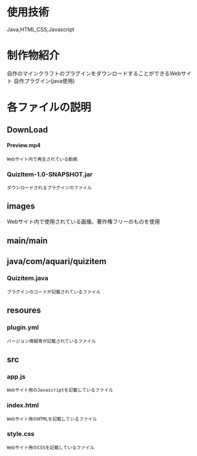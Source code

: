 # 使用技術
Java,HTML,CSS,Javascript

# 制作物紹介
自作のマインクラフトのプラグインをダウンロードすることができるWebサイト
自作プラグイン(java使用)

# 各ファイルの説明
## DownLoad
#### Preview.mp4
    Webサイト内で再生されている動画
### QuizItem-1.0-SNAPSHOT.jar
    ダウンロードされるプラグインのファイル
## images
  Webサイト内で使用されている画像。著作権フリーのものを使用
## main/main
  ## java/com/aquari/quizitem
  ### Quizitem.java
    プラグインのコードが記載されているファイル
## resoures
  ### plugin.yml
    バージョン情報等が記載されているファイル
## src
  ### app.js
    Webサイト用のJavascriptを記載しているファイル
  ### index.html
    Webサイト用のHTMLを記載しているファイル
  ### style.css
  
    Webサイト用のCSSを記載しているファイル
  
      

